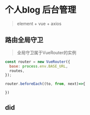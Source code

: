 # 个人blog 后台管理

> element + vue + axios

## 路由全局守卫
> 全局守卫属于VueRouter的实例
```js
const router = new VueRouter({
  base: process.env.BASE_URL,
  routes,
});

router.beforeEach((to, from, next)=>{

})

```

## did